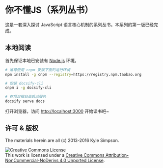 # 你不懂JS（系列丛书）

这是一套深入探讨 JavaScript 语言核心机制的系列丛书。本系列的第一版已经完成。

## 本地阅读

首先保证本地已安装有 [Node.js](http://nodejs.cn/download/) 环境。

```bash
# 推荐使用 cnpm 安装下面的运行环境
npm install -g cnpm --registry=https://registry.npm.taobao.org
```

```bash
# 安装 docsify-cli
cnpm i -g docsify-cli

# 在项目根目录启动服务
docsify serve docs
```
打开浏览器，访问 <http://localhost:3000> 开始读书吧~

## 许可 & 版权

The materials herein are all (c) 2013-2016 Kyle Simpson.

<a rel="license" href="http://creativecommons.org/licenses/by-nc-nd/4.0/"><img alt="Creative Commons License" style="border-width:0" src="https://i.creativecommons.org/l/by-nc-nd/4.0/88x31.png" /></a><br />This work is licensed under a <a rel="license" href="http://creativecommons.org/licenses/by-nc-nd/4.0/">Creative Commons Attribution-NonCommercial-NoDerivs 4.0 Unported License</a>.
